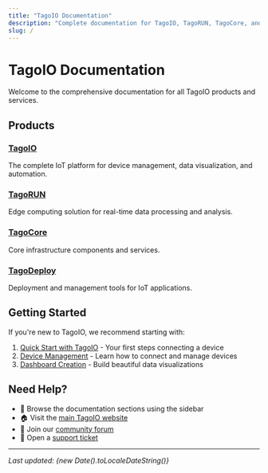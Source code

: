 ```yaml
---
title: "TagoIO Documentation"
description: "Complete documentation for TagoIO, TagoRUN, TagoCore, and TagoDeploy platforms"
slug: /
---
```


# TagoIO Documentation

Welcome to the comprehensive documentation for all TagoIO products and services.

## Products

### [TagoIO](/docs/tagoio/getting-started/getting-started.md)
The complete IoT platform for device management, data visualization, and automation.

### [TagoRUN](/docs/tagoio/tagorun/index.md)
Edge computing solution for real-time data processing and analysis.

### [TagoCore](/docs/tagocore/getting-started/welcome.md)
Core infrastructure components and services.

### [TagoDeploy](/docs/tagodeploy/getting-started/index.md)
Deployment and management tools for IoT applications.

## Getting Started

If you're new to TagoIO, we recommend starting with:

1. [Quick Start with TagoIO](/docs/tagoio/getting-started/getting-started.md) - Your first steps connecting a device
2. [Device Management](/docs/tagoio/devices/index.md) - Learn how to connect and manage devices
3. [Dashboard Creation](/docs/tagoio/dashboards/index.md) - Build beautiful data visualizations

## Need Help?

- 📖 Browse the documentation sections using the sidebar
- 🏠 Visit the [main TagoIO website](https://tago.io)
- 💬 Join our [community forum](https://help.tago.io/portal/en/community)
- 🎫 Open a [support ticket](https://help.tago.io)

---

*Last updated: {new Date().toLocaleDateString()}*
